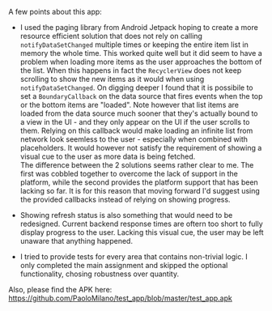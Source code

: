 A few points about this app:

   - I used the paging library from Android Jetpack hoping to create a more resource efficient solution that does not rely on calling `notifyDataSetChanged` multiple times or keeping the entire item list in memory the whole time. This worked quite well but it did seem to have a problem when loading more items as the user approaches the bottom of the list. When this happens in fact the `RecyclerView` does not keep scrolling to show the new items as it would when using `notifyDataSetChanged`. 
   On digging deeper I found that it is possibile to set a `BoundaryCallback` on the data source that fires events when the top or the bottom items are "loaded". Note however that list items are loaded from the data source much sooner that they's actually bound to a view in the UI - and they only appear on the UI if the user scrolls to them. Relying on this callback would make loading an infinite list from network look seemless to the user - especially when combined with placeholders. It would however not satisfy the requirement of showing a visual cue to the user as more data is being fetched.  
   The difference between the 2 solutions seems rather clear to me. The first was cobbled together to overcome the lack of support in the platform, while the second provides the platform support that has been lacking so far. It is for this reason that moving forward I'd suggest using the provided callbacks instead of relying on showing progress.
   
   - Showing refresh status is also something that would need to be redesigned. Current backend response times are oftern too short to fully display progress to the user. Lacking this visual cue, the user may be left unaware that anything happened.

   - I tried to provide tests for every area that contains non-trivial logic. I only completed the main assignment and skipped the optional functionality, chosing robustness over quantity.

Also, please find the APK here: https://github.com/PaoloMilano/test_app/blob/master/test_app.apk
